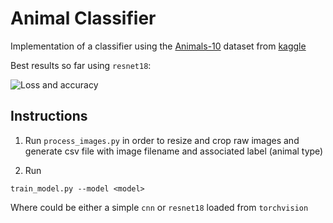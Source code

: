 # Animal Classifier

Implementation of a classifier using the [Animals-10](https://www.kaggle.com/alessiocorrado99/animals10) dataset from [kaggle](kaggle.com)

Best results so far using `resnet18`:

![Loss and accuracy](https://github.com/maxibove13/classifier_01/blob/main/figures/loss_acc_evol.png?raw=true)

## Instructions

1. Run `process_images.py` in order to resize and crop raw images and generate csv file with image filename and associated label (animal type)

2. Run 

```
train_model.py --model <model>
````

Where <model> could be either a simple `cnn` or `resnet18` loaded from `torchvision`